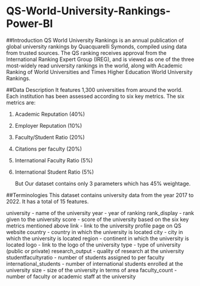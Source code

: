 # QS-World-University-Rankings-Power-BI

##Introduction
QS World University Rankings is an annual publication of global university rankings
by Quacquarelli Symonds, compiled using data from trusted sources.
The QS ranking receives approval from the International Ranking Expert Group
(IREG), and is viewed as one of the three most-widely read university rankings in
the world, along with Academic Ranking of World Universities and Times Higher
Education World University Rankings.

##Data Description
It features 1,300 universities from around the world. Each institution has been
assessed according to six key metrics.
The six metrics are:
1. Academic Reputation (40%)
2. Employer Reputation (10%)
3. Faculty/Student Ratio (20%)
4. Citations per faculty (20%)
5. International Faculty Ratio (5%)
6. International Student Ratio (5%)

   But Our dataset contains only 3 parameters which has 45% weightage.
   
##Terminologies
This dataset contains university data from the year 2017 to 2022. It has a total of 15 features.

university - name of the university
year - year of ranking
rank_display - rank given to the university
score - score of the university based on the six key metrics mentioned above
link - link to the university profile page on QS website
country - country in which the university is located
city - city in which the university is located
region - continent in which the university is located
logo - link to the logo of the university
type - type of university (public or private)
research_output - quality of research at the university
studentfacultyratio - number of students assigned to per faculty
international_students - number of international students enrolled at the university
size - size of the university in terms of area
faculty_count - number of faculty or academic staff at the university
